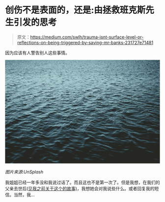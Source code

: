 # 创伤不是表面的，还是:由拯救班克斯先生引发的思考

> 原文：<https://medium.com/swlh/trauma-isnt-surface-level-or-reflections-on-being-triggered-by-saving-mr-banks-231727e71481>

因为应该有人警告别人这些事情。

![](img/ecfe84140d7a3baa9344c5d7f15b3383.png)

*图片来源:UnSplash*

我姐姐已经一年多没和我说过话了。而且这也不是第一次了。但是我想，在我们的父亲去世后([见我之前关于这个的故事)](https://blog.usejournal.com/knock-knock-knocking-on-heavens-door-pouring-one-out-for-my-dad-4d56fff77afc?source=your_stories_page---------------------------)，我想她会对我说些什么。或者回复我的短信。当然，我…